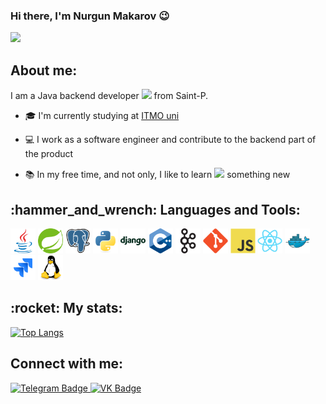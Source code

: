 ### Hi there, I'm Nurgun Makarov 😉

<div id ="header" allign="center">
  <img src ="https://media.giphy.com/media/TdjQAgDIkRsYm1HUbt/giphy.gif" width ="300"/>
 </div>
 
 <h2>About me:</h2>
 <div id ="bio">
  I am a Java backend developer <img src="https://media.giphy.com/media/WUlplcMpOCEmTGBtBW/giphy.gif" width="30"> from Saint-P.
  
  - :mortar_board: I'm currently studying at <a href="https://itmo.ru/">ITMO uni</a>
  
  - :computer: I work as a software engineer and contribute to the backend part of the product
  
  - :books: In my free time, and not only, I like to learn <img src="https://media.giphy.com/media/fhAwk4DnqNgw8/giphy.gif" width="50"> something new
  </div>
  
  <h2> :hammer_and_wrench: Languages and Tools: </h2>
  <div id="tools">
  <img src ="https://raw.githubusercontent.com/devicons/devicon/1119b9f84c0290e0f0b38982099a2bd027a48bf1/icons/java/java-original.svg" width="40">
  <img src="https://raw.githubusercontent.com/devicons/devicon/1119b9f84c0290e0f0b38982099a2bd027a48bf1/icons/spring/spring-original.svg" width="40">
  <img src="https://raw.githubusercontent.com/devicons/devicon/1119b9f84c0290e0f0b38982099a2bd027a48bf1/icons/postgresql/postgresql-original.svg" width="40">
  <img src="https://raw.githubusercontent.com/devicons/devicon/1119b9f84c0290e0f0b38982099a2bd027a48bf1/icons/python/python-original.svg" width="40">
  <img src="https://raw.githubusercontent.com/devicons/devicon/1119b9f84c0290e0f0b38982099a2bd027a48bf1/icons/django/django-plain-wordmark.svg" width="40">
  <img src="https://raw.githubusercontent.com/devicons/devicon/1119b9f84c0290e0f0b38982099a2bd027a48bf1/icons/cplusplus/cplusplus-original.svg" width="40">
  <img src="https://raw.githubusercontent.com/devicons/devicon/1119b9f84c0290e0f0b38982099a2bd027a48bf1/icons/apachekafka/apachekafka-original.svg" width="40">
  <img src="https://raw.githubusercontent.com/devicons/devicon/1119b9f84c0290e0f0b38982099a2bd027a48bf1/icons/git/git-original.svg" width="40">
<img src="https://raw.githubusercontent.com/devicons/devicon/1119b9f84c0290e0f0b38982099a2bd027a48bf1/icons/javascript/javascript-original.svg" width="40">
  <img src="https://raw.githubusercontent.com/devicons/devicon/1119b9f84c0290e0f0b38982099a2bd027a48bf1/icons/react/react-original.svg" width="40">
  <img src="https://raw.githubusercontent.com/devicons/devicon/1119b9f84c0290e0f0b38982099a2bd027a48bf1/icons/docker/docker-original.svg" width="40">
  <img src="https://raw.githubusercontent.com/devicons/devicon/1119b9f84c0290e0f0b38982099a2bd027a48bf1/icons/jira/jira-original.svg" width="40">
  <img src="https://raw.githubusercontent.com/devicons/devicon/1119b9f84c0290e0f0b38982099a2bd027a48bf1/icons/linux/linux-original.svg" width="40">
  </div>
 
 <h2> :rocket: My stats:</h2>
 
[![Top Langs](https://github-readme-stats.vercel.app/api/top-langs/?username=Rvze&layout=compact&theme=vision-friendly-dark)](https://github.com/anuraghazra/github-readme-stats)


 
 <h2>Connect with me:</h2>
 <div id = "badges">
  <a href = "https://t.me/rvzed">
    <img src="https://img.shields.io/badge/-telegram-red?color=white&logo=telegram&logoColor=black" alt="Telegram Badge"/>
  </a>
  <a href = "https://vk.com/makarovdddddddd">
    <img src="https://img.shields.io/badge/vk-bk=blue?color=white&logo=vk&logoColor=blue" alt ="VK Badge"/>
  </a>
</div>

<!--
**Rvze/Rvze** is a ✨ _special_ ✨ repository because its `README.md` (this file) appears on your GitHub profile.

Here are some ideas to get you started:

- 🔭 I’m currently working on ...
- 🌱 I’m currently learning ...
- 👯 I’m looking to collaborate on ...
- 🤔 I’m looking for help with ...
- 💬 Ask me about ...
- 📫 How to reach me: ...
- 😄 Pronouns: ...
- ⚡ Fun fact: ...
-->
